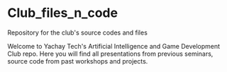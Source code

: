 # Club_files_n_code
Repository for the club's source codes and files

Welcome to Yachay Tech's Artificial Intelligence and Game Development Club repo. Here you will find all presentations from previous seminars, source code from past workshops and projects.
